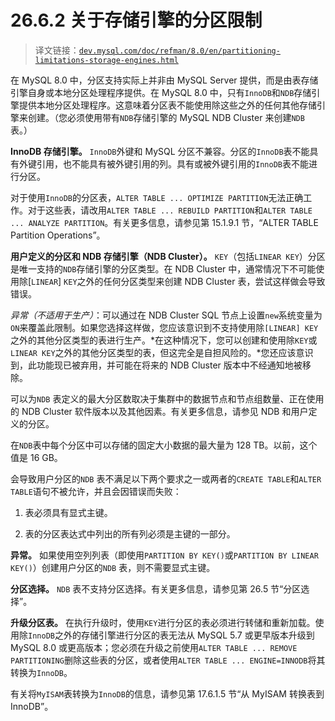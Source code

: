 # 26.6.2 关于存储引擎的分区限制

> 译文链接：[`dev.mysql.com/doc/refman/8.0/en/partitioning-limitations-storage-engines.html`](https://dev.mysql.com/doc/refman/8.0/en/partitioning-limitations-storage-engines.html)

在 MySQL 8.0 中，分区支持实际上并非由 MySQL Server 提供，而是由表存储引擎自身或本地分区处理程序提供。在 MySQL 8.0 中，只有`InnoDB`和`NDB`存储引擎提供本地分区处理程序。这意味着分区表不能使用除这些之外的任何其他存储引擎来创建。（您必须使用带有`NDB`存储引擎的 MySQL NDB Cluster 来创建`NDB`表。）

**InnoDB 存储引擎。** `InnoDB`外键和 MySQL 分区不兼容。分区的`InnoDB`表不能具有外键引用，也不能具有被外键引用的列。具有或被外键引用的`InnoDB`表不能进行分区。

对于使用`InnoDB`的分区表，`ALTER TABLE ... OPTIMIZE PARTITION`无法正确工作。对于这些表，请改用`ALTER TABLE ... REBUILD PARTITION`和`ALTER TABLE ... ANALYZE PARTITION`。有关更多信息，请参见第 15.1.9.1 节，“ALTER TABLE Partition Operations”。

**用户定义的分区和 NDB 存储引擎（NDB Cluster）。** `KEY`（包括`LINEAR KEY`）分区是唯一支持的`NDB`存储引擎的分区类型。在 NDB Cluster 中，通常情况下不可能使用除[`LINEAR`] `KEY`之外的任何分区类型来创建 NDB Cluster 表，尝试这样做会导致错误。

*异常（不适用于生产）*：可以通过在 NDB Cluster SQL 节点上设置`new`系统变量为`ON`来覆盖此限制。如果您选择这样做，您应该意识到不支持使用除`[LINEAR] KEY`之外的其他分区类型的表进行生产。*在这种情况下，您可以创建和使用除`KEY`或`LINEAR KEY`之外的其他分区类型的表，但这完全是自担风险的。*您还应该意识到，此功能现已被弃用，并可能在将来的 NDB Cluster 版本中不经通知地被移除。

可以为`NDB` 表定义的最大分区数取决于集群中的数据节点和节点组数量、正在使用的 NDB Cluster 软件版本以及其他因素。有关更多信息，请参见 NDB 和用户定义的分区。

在`NDB`表中每个分区中可以存储的固定大小数据的最大量为 128 TB。以前，这个值是 16 GB。

会导致用户分区的`NDB` 表不满足以下两个要求之一或两者的`CREATE TABLE`和`ALTER TABLE`语句不被允许，并且会因错误而失败：

1.  表必须具有显式主键。

1.  表的分区表达式中列出的所有列必须是主键的一部分。

**异常。** 如果使用空列列表（即使用`PARTITION BY KEY()`或`PARTITION BY LINEAR KEY()`）创建用户分区的`NDB` 表，则不需要显式主键。

**分区选择。** `NDB` 表不支持分区选择。有关更多信息，请参见第 26.5 节“分区选择”。

**升级分区表。** 在执行升级时，使用`KEY`进行分区的表必须进行转储和重新加载。使用除`InnoDB`之外的存储引擎进行分区的表无法从 MySQL 5.7 或更早版本升级到 MySQL 8.0 或更高版本；您必须在升级之前使用`ALTER TABLE ... REMOVE PARTITIONING`删除这些表的分区，或者使用`ALTER TABLE ... ENGINE=INNODB`将其转换为`InnoDB`。

有关将`MyISAM`表转换为`InnoDB`的信息，请参见第 17.6.1.5 节“从 MyISAM 转换表到 InnoDB”。
